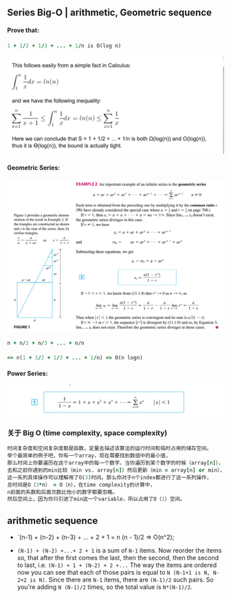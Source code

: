 ## Series Big-O | arithmetic, Geometric sequence

#### Prove that:

```ruby
1 + 1/2 + 1/3 + ... + 1/n is O(log n)
```

![](img/2020-06-27-00-21-14.png)


#### Geometric Series:

![](img/2020-06-27-00-27-27.png)


```ruby
n + n/2 + n/3 + ... + n/n

=> n(1 + 1/2 + 1/3 + ... + 1/n) => O(n logn)
```


#### Power Series:

![](img/2020-06-27-00-31-16.png)



### 关于 Big O (time complexity, space complexity)

```ruby
时间复杂度和空间复杂度都是函数，定量去描述该算法的运行时间和临时占用的储存空间。
举个最简单的例子吧，你有一个array，现在需要找到数组中的最小值，
那么时间上你要遍历在这个array中的每一个数字。当你遍历到某个数字的时候（array[n]），
去和之前你遇到的min比较（min vs. array[n]）然后更新（min = array[n] or min），
这一系列具体操作可以理解用了O(3)时间。那么你对于n个index都进行了这一系列操作，
总时间是O（3*n） = O（n），在time complexity的计算中，
n前面的系数和后面次数比他小的数字都要忽略。
然后空间上，因为你只引进了min这一个variable，所以占用了O（1）空间。
```



## arithmetic sequence

- `(n-1) + (n-2) + (n-3) + ... + 2 + 1 = n (n - 1)/2 => O(n^2);

- `(N-1) + (N-2) +...+ 2 + 1` is a sum of `N-1` items. Now reorder the items 
  so, that after the first comes the last, then the second, then the second to last, 
  i.e. `(N-1) + 1 + (N-2) + 2 +...` The way the items are ordered now you can see 
  that each of those pairs is equal to `N (N-1+1 is N, N-2+2 is N)`. 
  Since there are `N-1` items, there are `(N-1)/2` such pairs. So you're adding 
  `N (N-1)/2` times, so the total value is `N*(N-1)/2`.
